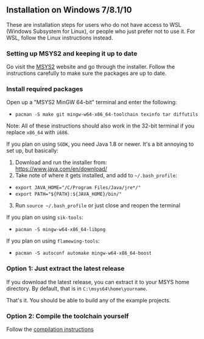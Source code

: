 ## Installation on Windows 7/8.1/10

These are installation steps for users who do not have access to WSL (Windows Subsystem for Linux),
or people who just prefer not to use it. For WSL, follow the Linux instructions instead.


### Setting up MSYS2 and keeping it up to date

Go visit the [MSYS2](http://www.msys2.org/) website and go through the installer.
Follow the instructions carefully to make sure the packages are up to date.


### Install required packages

Open up a "MSYS2 MinGW 64-bit" terminal and enter the following:
 - `pacman -S make git mingw-w64-x86_64-toolchain texinfo tar diffutils`

Note: All of these instructions should also work in the 32-bit terminal if you replace `x86_64` with `i686`.

If you plan on using `SGDK`, you need Java 1.8 or newer.
It's a bit annoying to set up, but basically:
 1. Download and run the installer from: https://www.java.com/en/download/
 2. Take note of where it gets installed, and add to `~/.bash_profile`:
   - `export JAVA_HOME="/C/Program Files/Java/jre*/"`
   - `export PATH="${PATH}:${JAVA_HOME}/bin/"`
 3. Run `source ~/.bash_profile` or just close and reopen the terminal

If you plan on using `sik-tools`:
 - `pacman -S mingw-w64-x86_64-libpng`

If you plan on using `flamewing-tools`:
 - `pacman -S autoconf automake mingw-w64-x86_64-boost`


### Option 1: Just extract the latest release

If you download the latest release, you can extract it to your MSYS home directory.
By default, that is in `C:\msys64\home\yourname`.

That's it. You should be able to build any of the example projects.


### Option 2: Compile the toolchain yourself

Follow the [compilation instructions](doc/compiling.md)
